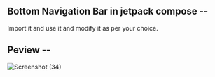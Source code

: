 ## Bottom Navigation Bar in jetpack compose --

Import it and use it and modify it as per your choice.

## Peview --
![Screenshot (34)](https://github.com/Aniket-Chugh/Bottom-Navigation-Bar-Compose-Example/assets/149312276/e5df6cf7-9928-4c5b-b53a-cdf8f2f18aaf)
